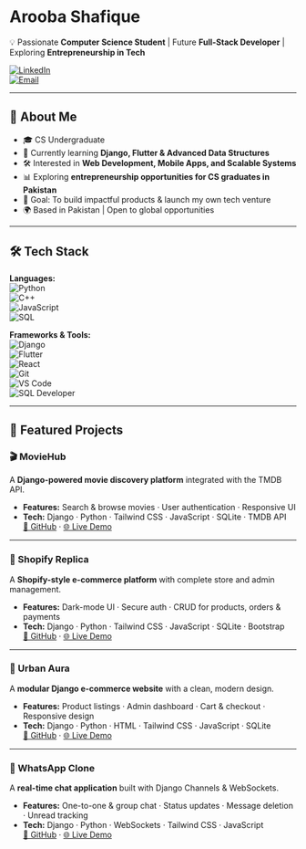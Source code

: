 # Arooba Shafique  

💡 Passionate **Computer Science Student** | Future **Full-Stack Developer** | Exploring **Entrepreneurship in Tech**  

[![LinkedIn](https://img.shields.io/badge/LinkedIn-Connect-blue?style=flat-square&logo=linkedin)](https://www.linkedin.com/in/arooba-shafique/)  
[![Email](https://img.shields.io/badge/Email-Contact-red?style=flat-square&logo=gmail)](mailto:aroobas2004@gmail.com)  

---

## 🚀 About Me  
- 🎓 CS Undergraduate 
- 🌱 Currently learning **Django, Flutter & Advanced Data Structures**  
- 🛠 Interested in **Web Development, Mobile Apps, and Scalable Systems**  
- 📊 Exploring **entrepreneurship opportunities for CS graduates in Pakistan**  
- 🎯 Goal: To build impactful products & launch my own tech venture  
- 🌍 Based in Pakistan | Open to global opportunities  

---

## 🛠️ Tech Stack  

**Languages:**  
![Python](https://img.shields.io/badge/Python-3776AB?style=flat-square&logo=python&logoColor=white)  
![C++](https://img.shields.io/badge/C++-00599C?style=flat-square&logo=cplusplus&logoColor=white)  
![JavaScript](https://img.shields.io/badge/JavaScript-F7DF1E?style=flat-square&logo=javascript&logoColor=black)  
![SQL](https://img.shields.io/badge/SQL-4479A1?style=flat-square&logo=postgresql&logoColor=white)  

**Frameworks & Tools:**  
![Django](https://img.shields.io/badge/Django-092E20?style=flat-square&logo=django&logoColor=white)  
![Flutter](https://img.shields.io/badge/Flutter-02569B?style=flat-square&logo=flutter&logoColor=white)  
![React](https://img.shields.io/badge/React-20232A?style=flat-square&logo=react&logoColor=61DAFB)  
![Git](https://img.shields.io/badge/Git-F05032?style=flat-square&logo=git&logoColor=white)  
![VS Code](https://img.shields.io/badge/VSCode-007ACC?style=flat-square&logo=visualstudiocode&logoColor=white)  
![SQL Developer](https://img.shields.io/badge/Oracle%20SQL%20Developer-F80000?style=flat-square&logo=oracle&logoColor=white)  

---

## 📂 Featured Projects  

### 🎬 MovieHub  
 A **Django-powered movie discovery platform** integrated with the TMDB API.  
- **Features:** Search & browse movies · User authentication · Responsive UI  
- **Tech:** Django · Python · Tailwind CSS · JavaScript · SQLite · TMDB API  
[🔗 GitHub](https://github.com/yourusername/moviehub) · [🌐 Live Demo](https://moviehub-demo.com)

---

### 🛒 Shopify Replica  
 A **Shopify-style e-commerce platform** with complete store and admin management.  
- **Features:** Dark-mode UI · Secure auth · CRUD for products, orders & payments  
- **Tech:** Django · Python · Tailwind CSS · JavaScript · SQLite · Bootstrap  
[🔗 GitHub](https://github.com/yourusername/shopify-replica) · [🌐 Live Demo](https://shopify-demo.com)

---

### 🌆 Urban Aura  
 A **modular Django e-commerce website** with a clean, modern design.  
- **Features:** Product listings · Admin dashboard · Cart & checkout · Responsive design  
- **Tech:** Django · Python · HTML · Tailwind CSS · JavaScript · SQLite  
[🔗 GitHub](https://github.com/yourusername/urban-aura) · [🌐 Live Demo](https://urbanaura-demo.com)

---

### 💬 WhatsApp Clone  
 A **real-time chat application** built with Django Channels & WebSockets.  
- **Features:** One-to-one & group chat · Status updates · Message deletion · Unread tracking  
- **Tech:** Django · Python · WebSockets · Tailwind CSS · JavaScript  
[🔗 GitHub](https://github.com/yourusername/whatsapp-clone) · [🌐 Live Demo](https://whatsapp-demo.com)
